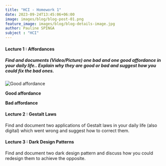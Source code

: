 ```yaml
---
title: "HCI - Homework 1"
date: 2023-09-24T13:45:06+06:00
image: images/blog/blog-post-01.png
feature_image: images/blog/blog-details-image.jpg
author: Pauline SPINGA
subject : "HCI"
---
```


#### Lecture 1 : Affordances

##### Find and documents (Video/Picture) one bad and one good affordance in your daily life.. Explain why they are good or bad and suggest how you could fix the bad ones.

![Good affordance](/blog/HCI/good_affordance.png)

**Good affordance**


**Bad affordance**


#### Lecture 2 : Gestalt Laws

Find and document two applications of Gestalt laws in your daily life (also digital) which went wrong and suggest how to correct them.

#### Lecture 3 : Dark Design Patterns

Find and document two dark design pattern and discuss how you could redesign them to achieve the opposite.
